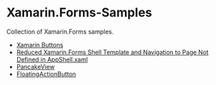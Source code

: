 # Xamarin.Forms-Samples
Collection of Xamarin.Forms samples.

* [Xamarin Buttons](https://github.com/AppsLab2019/Xamarin.Forms-Samples/tree/master/XamarinButtons)
* [Reduced Xamarin.Forms Shell Template and Navigation to Page Not Defined in AppShell.xaml](https://github.com/AppsLab2019/Xamarin.Forms-Samples/tree/master/XamNavigation)
* [PancakeView](https://github.com/AppsLab2019/Xamarin.Forms-Samples/tree/master/PancakeView)
* [FloatingActionButton](https://github.com/AppsLab2019/Xamarin.Forms-Samples/tree/master/FloatingActionButton)
